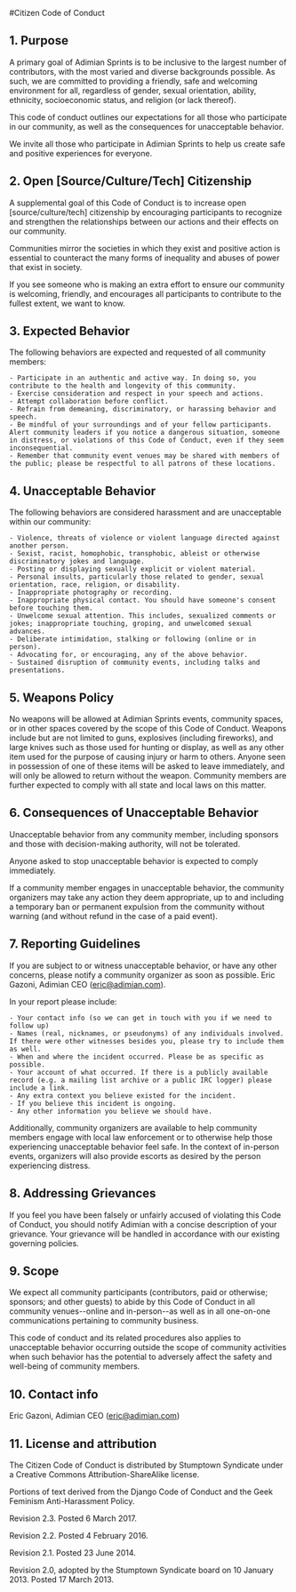 #Citizen Code of Conduct

## 1. Purpose
A primary goal of Adimian Sprints is to be inclusive to the largest number of contributors, with the most varied and diverse backgrounds possible. As such, we are committed to providing a friendly, safe and welcoming environment for all, regardless of gender, sexual orientation, ability, ethnicity, socioeconomic status, and religion (or lack thereof).

This code of conduct outlines our expectations for all those who participate in our community, as well as the consequences for unacceptable behavior.

We invite all those who participate in Adimian Sprints to help us create safe and positive experiences for everyone.

## 2. Open [Source/Culture/Tech] Citizenship
A supplemental goal of this Code of Conduct is to increase open [source/culture/tech] citizenship by encouraging participants to recognize and strengthen the relationships between our actions and their effects on our community.

Communities mirror the societies in which they exist and positive action is essential to counteract the many forms of inequality and abuses of power that exist in society.

If you see someone who is making an extra effort to ensure our community is welcoming, friendly, and encourages all participants to contribute to the fullest extent, we want to know.

## 3. Expected Behavior
The following behaviors are expected and requested of all community members:

	- Participate in an authentic and active way. In doing so, you contribute to the health and longevity of this community.
	- Exercise consideration and respect in your speech and actions.
	- Attempt collaboration before conflict.
	- Refrain from demeaning, discriminatory, or harassing behavior and speech.
	- Be mindful of your surroundings and of your fellow participants. Alert community leaders if you notice a dangerous situation, someone in distress, or violations of this Code of Conduct, even if they seem inconsequential.
	- Remember that community event venues may be shared with members of the public; please be respectful to all patrons of these locations.

## 4. Unacceptable Behavior
The following behaviors are considered harassment and are unacceptable within our community:

	- Violence, threats of violence or violent language directed against another person.
	- Sexist, racist, homophobic, transphobic, ableist or otherwise discriminatory jokes and language.
	- Posting or displaying sexually explicit or violent material.
	- Personal insults, particularly those related to gender, sexual orientation, race, religion, or disability.
	- Inappropriate photography or recording.
	- Inappropriate physical contact. You should have someone's consent before touching them.
	- Unwelcome sexual attention. This includes, sexualized comments or jokes; inappropriate touching, groping, and unwelcomed sexual advances.
	- Deliberate intimidation, stalking or following (online or in person).
	- Advocating for, or encouraging, any of the above behavior.
	- Sustained disruption of community events, including talks and presentations.

## 5. Weapons Policy
No weapons will be allowed at Adimian Sprints events, community spaces, or in other spaces covered by the scope of this Code of Conduct. Weapons include but are not limited to guns, explosives (including fireworks), and large knives such as those used for hunting or display, as well as any other item used for the purpose of causing injury or harm to others. Anyone seen in possession of one of these items will be asked to leave immediately, and will only be allowed to return without the weapon. Community members are further expected to comply with all state and local laws on this matter.

## 6. Consequences of Unacceptable Behavior
Unacceptable behavior from any community member, including sponsors and those with decision-making authority, will not be tolerated.

Anyone asked to stop unacceptable behavior is expected to comply immediately.

If a community member engages in unacceptable behavior, the community organizers may take any action they deem appropriate, up to and including a temporary ban or permanent expulsion from the community without warning (and without refund in the case of a paid event).

## 7. Reporting Guidelines
If you are subject to or witness unacceptable behavior, or have any other concerns, please notify a community organizer as soon as possible. Eric Gazoni, Adimian CEO (eric@adimian.com).

In your report please include:

	- Your contact info (so we can get in touch with you if we need to follow up)
	- Names (real, nicknames, or pseudonyms) of any individuals involved. If there were other witnesses besides you, please try to include them as well.
	- When and where the incident occurred. Please be as specific as possible.
	- Your account of what occurred. If there is a publicly available record (e.g. a mailing list archive or a public IRC logger) please include a link.
	- Any extra context you believe existed for the incident.
	- If you believe this incident is ongoing.
	- Any other information you believe we should have.

Additionally, community organizers are available to help community members engage with local law enforcement or to otherwise help those experiencing unacceptable behavior feel safe. In the context of in-person events, organizers will also provide escorts as desired by the person experiencing distress.

## 8. Addressing Grievances
If you feel you have been falsely or unfairly accused of violating this Code of Conduct, you should notify Adimian with a concise description of your grievance. Your grievance will be handled in accordance with our existing governing policies.

## 9. Scope
We expect all community participants (contributors, paid or otherwise; sponsors; and other guests) to abide by this Code of Conduct in all community venues--online and in-person--as well as in all one-on-one communications pertaining to community business.

This code of conduct and its related procedures also applies to unacceptable behavior occurring outside the scope of community activities when such behavior has the potential to adversely affect the safety and well-being of community members.

## 10. Contact info
Eric Gazoni, Adimian CEO (eric@adimian.com)

## 11. License and attribution
The Citizen Code of Conduct is distributed by Stumptown Syndicate under a Creative Commons Attribution-ShareAlike license.

Portions of text derived from the Django Code of Conduct and the Geek Feminism Anti-Harassment Policy.

Revision 2.3. Posted 6 March 2017.

Revision 2.2. Posted 4 February 2016.

Revision 2.1. Posted 23 June 2014.

Revision 2.0, adopted by the Stumptown Syndicate board on 10 January 2013. Posted 17 March 2013.
